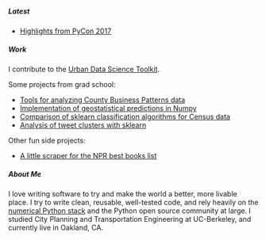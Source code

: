##### Latest
* [Highlights from PyCon 2017](posts/pycon17.html)

##### Work
I contribute to the [Urban Data Science Toolkit](http://github.com/udst).

Some projects from grad school:
* [Tools for analyzing County Business Patterns data](https://github.com/pksohn/county-business-patterns)
* [Implementation of geostatistical predictions in Numpy](https://github.com/pksohn/geostatistics)
* [Comparison of sklearn classification algorithms for Census data](https://github.com/pksohn/tenure)
* [Analysis of tweet clusters with sklearn](https://github.com/pksohn/tweet-clustering)

Other fun side projects:
* [A little scraper for the NPR best books list](https://github.com/pksohn/npr_books)

##### About Me
I love writing software to try and make the world a better, more livable place.
I try to write clean, reusable, well-tested code, and rely heavily on the
[numerical Python stack](https://www.numfocus.org/) and the Python open source
community at large. I studied City Planning and Transportation Engineering
at UC-Berkeley, and currently live in Oakland, CA.
